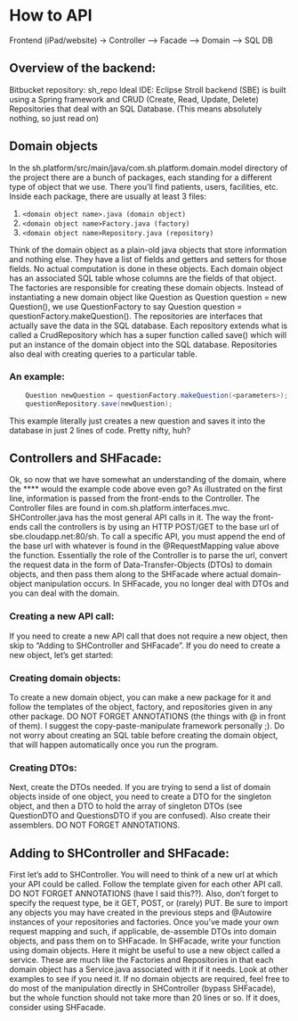 # How to API

Frontend (iPad/website) -> Controller —> Facade —> Domain —> SQL DB

## Overview of the backend:
Bitbucket repository: sh_repo
Ideal IDE: Eclipse
Stroll backend (SBE) is built using a Spring framework and CRUD (Create, Read, Update, Delete) Repositories that deal with an SQL Database. (This means absolutely nothing, so just read on)

## Domain objects
In the sh.platform/src/main/java/com.sh.platform.domain.model directory of the project there are a bunch of packages, each standing for a different type of object that we use. There you’ll find patients, users, facilities, etc. Inside each package, there are usually at least 3 files:

1. `<domain object name>.java (domain object)`
2. `<domain object name>Factory.java (factory)`
3. `<domain object name>Repository.java (repository)`

Think of the domain object as a plain-old java objects that store information and nothing else. They have a list of fields and getters and setters for those fields. No actual computation is done in these objects. Each domain object has an associated SQL table whose columns are the fields of that object.
The factories are responsible for creating these domain objects. Instead of instantiating a new domain object like Question as Question question = new Question(), we use QuestionFactory to say Question question = questionFactory.makeQuestion(). 
The repositories are interfaces that actually save the data in the SQL database. Each repository extends what is called a CrudRepository which has a super function called save() which will put an instance of the domain object into the SQL database. Repositories also deal with creating queries to a particular table.

### An example:

```java
	Question newQuestion = questionFactory.makeQuestion(<parameters>);
	questionRepository.save(newQuestion);
```

This example literally just creates a new question and saves it into the database in just 2 lines of code. Pretty nifty, huh?

## Controllers and SHFacade:
Ok, so now that we have somewhat an understanding of the domain, where the **** would the example code above even go?
As illustrated on the first line, information is passed from the front-ends to the Controller. The Controller files are found in com.sh.platform.interfaces.mvc. SHController.java has the most general API calls in it. The way the front-ends call the controllers is by using an HTTP POST/GET to the base url of sbe.cloudapp.net:80/sh. To call a specific API, you must append the end of the base url with whatever is found in the @RequestMapping value above the function. 
Essentially the role of the Controller is to parse the url, convert the request data in the form of Data-Transfer-Objects (DTOs) to domain objects, and then pass them along to the SHFacade where actual domain-object manipulation occurs. 
In SHFacade, you no longer deal with DTOs and you can deal with the domain. 

### Creating a new API call:
If you need to create a new API call that does not require a new object, then skip to “Adding to SHController and SHFacade”. If you do need to create a new object, let’s get started:

### Creating domain objects:
To create a new domain object, you can make a new package for it and follow the templates of the object, factory, and repositories given in any other package. DO NOT FORGET ANNOTATIONS (the things with @ in front of them). I suggest the copy-paste-manipulate framework personally ;). Do not worry about creating an SQL table before creating the domain object, that will happen automatically once you run the program. 

### Creating DTOs:
Next, create the DTOs needed. If you are trying to send a list of domain objects inside of one object, you need to create a DTO for the singleton object, and then a DTO to hold the array of singleton DTOs (see QuestionDTO and QuestionsDTO if you are confused). Also create their assemblers. DO NOT FORGET ANNOTATIONS.

## Adding to SHController and SHFacade:
First let’s add to SHController. You will need to think of a new url at which your API could be called. Follow the template given for each other API call. DO NOT FORGET ANNOTATIONS (have I said this??). Also, don’t forget to specify the request type, be it GET, POST, or (rarely) PUT. Be sure to import any objects you may have created in the previous steps and @Autowire instances of your repositories and factories. 
Once you’ve made your own request mapping and such, if applicable, de-assemble DTOs into domain objects, and pass them on to SHFacade.
In SHFacade, write your function using domain objects. Here it might be useful to use a new object called a service. These are much like the Factories and Repositories in that each domain object has a <domain object name>Service.java associated with it if it needs. Look at other examples to see if you need it. 
If no domain objects are required, feel free to do most of the manipulation directly in SHController (bypass SHFacade), but the whole function should not take more than 20 lines or so. If it does, consider using SHFacade. 
